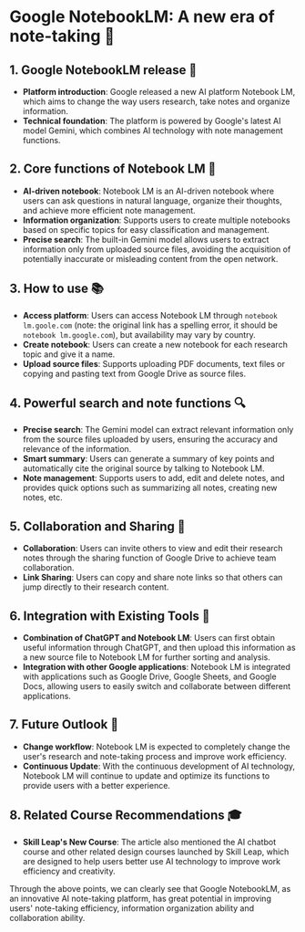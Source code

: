 # Google NotebookLM: A new era of note-taking 📝

## 1. **Google NotebookLM release** 🚀

- **Platform introduction**: Google released a new AI platform Notebook LM, which aims to change the way users research, take notes and organize information.
- **Technical foundation**: The platform is powered by Google's latest AI model Gemini, which combines AI technology with note management functions.

## 2. **Core functions of Notebook LM** 📝

- **AI-driven notebook**: Notebook LM is an AI-driven notebook where users can ask questions in natural language, organize their thoughts, and achieve more efficient note management.
- **Information organization**: Supports users to create multiple notebooks based on specific topics for easy classification and management.
- **Precise search**: The built-in Gemini model allows users to extract information only from uploaded source files, avoiding the acquisition of potentially inaccurate or misleading content from the open network.

## 3. **How to use** 📚

- **Access platform**: Users can access Notebook LM through `notebook lm.goole.com` (note: the original link has a spelling error, it should be `notebook lm.google.com`), but availability may vary by country.
- **Create notebook**: Users can create a new notebook for each research topic and give it a name.
- **Upload source files**: Supports uploading PDF documents, text files or copying and pasting text from Google Drive as source files.

## 4. **Powerful search and note functions** 🔍

- **Precise search**: The Gemini model can extract relevant information only from the source files uploaded by users, ensuring the accuracy and relevance of the information.
- **Smart summary**: Users can generate a summary of key points and automatically cite the original source by talking to Notebook LM.
- **Note management**: Supports users to add, edit and delete notes, and provides quick options such as summarizing all notes, creating new notes, etc.

## 5. **Collaboration and Sharing** 🤝

- **Collaboration**: Users can invite others to view and edit their research notes through the sharing function of Google Drive to achieve team collaboration.
- **Link Sharing**: Users can copy and share note links so that others can jump directly to their research content.

## 6. **Integration with Existing Tools** 🔧

- **Combination of ChatGPT and Notebook LM**: Users can first obtain useful information through ChatGPT, and then upload this information as a new source file to Notebook LM for further sorting and analysis.
- **Integration with other Google applications**: Notebook LM is integrated with applications such as Google Drive, Google Sheets, and Google Docs, allowing users to easily switch and collaborate between different applications.

## 7. **Future Outlook** 🔮

- **Change workflow**: Notebook LM is expected to completely change the user's research and note-taking process and improve work efficiency.
- **Continuous Update**: With the continuous development of AI technology, Notebook LM will continue to update and optimize its functions to provide users with a better experience.

## 8. **Related Course Recommendations** 🎓

- **Skill Leap's New Course**: The article also mentioned the AI chatbot course and other related design courses launched by Skill Leap, which are designed to help users better use AI technology to improve work efficiency and creativity.

Through the above points, we can clearly see that Google NotebookLM, as an innovative AI note-taking platform, has great potential in improving users' note-taking efficiency, information organization ability and collaboration ability.
